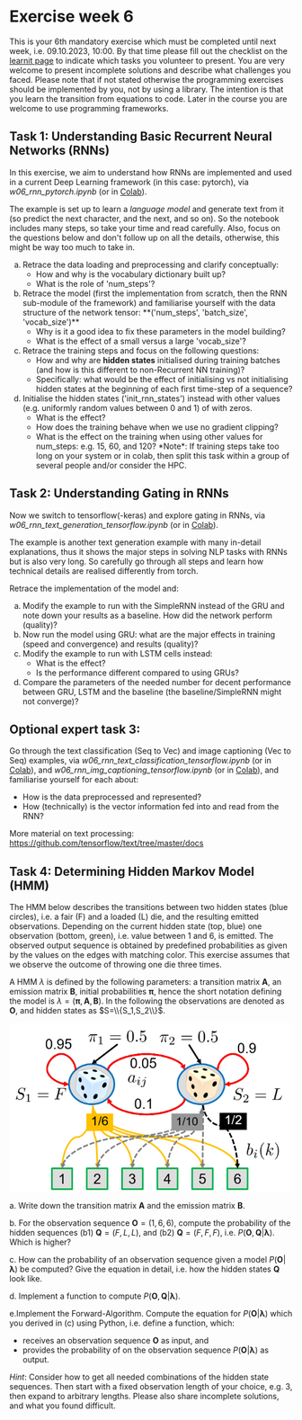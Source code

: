 
# Exercise week 6

This is your 6th mandatory exercise which must be completed until next week, i.e. 09.10.2023, 10:00. By that time please fill out the checklist on the [learnit page](https://learnit.itu.dk/course/view.php?id=3022225) to indicate which tasks you volunteer to present. 
You are very welcome to present incomplete solutions and describe what challenges you faced.
Please note that if not stated otherwise the programming exercises should be implemented by you, not by using a library. The intention is that you learn the transition from equations to code. Later in the course you are welcome to use programming frameworks.

## Task 1: Understanding Basic Recurrent Neural Networks (RNNs)

In this exercise, we aim to understand how RNNs are implemented and used in a current Deep Learning framework (in this case: pytorch), via *w06_rnn_pytorch.ipynb* (or in [Colab](https://colab.research.google.com/drive/19xK0mBSL8uVQMBq2993zIRGfzML1PaW5)).

The example is set up to learn a *language model* and generate text from it (so predict the next character, and the next, and so on). So the notebook includes many steps, so take your time and read carefully. Also, focus on the questions below and don't follow up on all the details, otherwise, this might be way too much to take in.

<ol type ="a">
 <li> Retrace the data loading and preprocessing and clarify conceptually:
 <ul>
   <li> How and why is the vocabulary dictionary built up?</li>
   <li> What is the role of 'num_steps'?</li>
 </ul>
</li> 
  
<li> Retrace the model (first the implementation from scratch, then the RNN sub-module of the framework) and familiarise yourself with the data structure of the network tensor: **('num_steps', 'batch_size', 'vocab_size')**
<ul>
   <li>Why is it a good idea to fix these parameters in the model building?</li>
   <li>What is the effect of a small versus a large 'vocab_size'?</li>
</ul>
</li>
   
<li>  Retrace the training steps and focus on the following questions:
   <ul>
   <li> How and why are <b>hidden states</b> initialised during training batches (and how is this different to non-Recurrent NN training)? </li>
   <li> Specifically: what would be the effect of initialising vs not initialising hidden states at the beginning of each first time-step of a sequence?</li>
   </ul>
</li>
  
<li> Initialise the hidden states ('init_rnn_states') instead with other values (e.g. uniformly random values between 0 and 1) of with zeros. 
   <ul>
   <li>What is the effect?</li>
   <li>How does the training behave when we use no gradient clipping?</li>
   <li>What is the effect on the training when using other values for num_steps: e.g. 15, 60, and 120? *Note*: If training steps take too long on your system or in colab, then split this task within a group of several people and/or consider the HPC.</li>
   </ul>
</li>

</ol> 

## Task 2: Understanding Gating in RNNs

Now we switch to tensorflow(-keras) and explore gating in RNNs, via *w06_rnn_text_generation_tensorflow.ipynb* (or in [Colab](https://colab.research.google.com/drive/1o6umoAPnwCL6PBk6dNj52u9xWKuPpWrX)).

The example is another text generation example with many in-detail explanations, thus it shows the major steps in solving NLP tasks with RNNs but is also very long. So carefully go through all steps and learn how technical details are realised differently from torch.
 
Retrace the implementation of the model and:

<ol type ="a">
 <li> Modify the example to run with the SimpleRNN instead of the GRU and note down your results as a baseline. How did the network perform (quality)? </li>

 <li> Now run the model using GRU: what are the major effects in training (speed and convergence) and results (quality)? </li>

 <li> Modify the example to run with LSTM cells instead: 
  <ul>
    <li> What is the effect?  </li>
    <li> Is the performance different compared to using GRUs? </li>
   </ul>
</li>
  
 <li> Compare the parameters of the needed number for decent performance between GRU, LSTM and the baseline (the baseline/SimpleRNN might not converge)? </li>
</ol>

## Optional expert task 3:

Go through the text classification (Seq to Vec) and image captioning (Vec to Seq) examples, via *w06_rnn_text_classification_tensorflow.ipynb* (or in [Colab](https://colab.research.google.com/drive/1yEBdIlV5Lr7dOVCga49WcGXriipvp29r)), and *w06_rnn_img_captioning_tensorflow.ipynb* (or in [Colab](https://colab.research.google.com/drive/1nJgaMQYs8s4YLv0yrdgwtSXFOJl9wzkj)), and familiarise yourself for each about:

- How is the data preprocessed and represented?
- How (technically) is the vector information fed into and read from the RNN?

More material on text processing:
https://github.com/tensorflow/text/tree/master/docs


## Task 4: Determining Hidden Markov Model (HMM)
The HMM below describes the transitions between two hidden states (blue circles), i.e. a fair (F) and a loaded (L) die, and the resulting emitted observations. 
Depending on the current hidden state (top, blue) one observation (bottom, green), i.e. value between 1 and 6, is emitted. The observed output sequence is obtained by predefined probabilities as given by the values on the edges with matching color. 
This exercise assumes that we observe the outcome of throwing one die three times. 

A HMM $\lambda$ is defined by the following parameters: a transition matrix $\mathbf{A}$, an emission matrix $\mathbf{B}$, initial probabilities $\mathbf{\pi}$, hence the short notation defining the model is $\lambda=(\mathbf{\pi},\mathbf{A},\mathbf{B})$. 
In the following the observations are denoted as $\mathbf{O}$, and hidden states as $S=\\{S_1,S_2\\}$.

![](hmm_dice.png)

a. Write down the transition matrix $\mathbf{A}$ and the emission matrix $\mathbf{B}$.</li>

b. For the observation sequence $\mathbf{O}=(1,6,6)$, compute the probability of the hidden sequences (b1) $\mathbf{Q}=(F,L,L)$, and (b2) $\mathbf{Q}=(F,F,F)$, i.e. $P(\mathbf{O},\mathbf{Q}|\mathbf{\lambda})$. 
	Which is higher?</li>

c. How can the probability of an observation sequence given a model $P(\mathbf{O}|\mathbf{\lambda})$ be computed? Give the equation in detail, i.e. how the hidden states $\mathbf{Q}$ look like. </li>
 <!--/ol>
<ol type ="a" start="4"-->
d. Implement a function to compute $P(\mathbf{O},\mathbf{Q}|\mathbf{\lambda})$.</li>

e.Implement the Forward-Algorithm. Compute the equation for $P(\mathbf{O}|\mathbf{\lambda})$ which you derived in (c) using Python, i.e. define a function, which:
  
- receives an observation sequence $\mathbf{O}$ as input, and
- provides the probability of on the observation sequence $P(\mathbf{O}|\mathbf{\lambda})$ as output.

*Hint*: Consider how to get all needed combinations of the hidden state sequences. Then start with a fixed observation length of your choice, e.g. 3, then expand to arbitrary lengths. Please also share incomplete solutions, and what you found difficult.

</li>
</ol>
